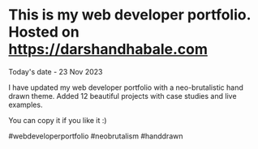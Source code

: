 # This is my web developer portfolio. Hosted on https://darshandhabale.com

Today's date - 23 Nov 2023

I have updated my web developer portfolio with a neo-brutalistic hand drawn theme.
Added 12 beautiful projects with case studies and live examples.

You can copy it if you like it :)

#webdeveloperportfolio #neobrutalism #handdrawn
